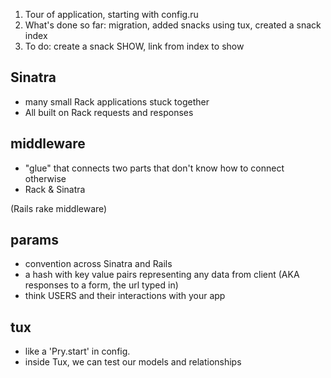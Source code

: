 1. Tour of application, starting with config.ru
2. What's done so far: migration, added snacks using tux, created a snack index
3. To do: create a snack SHOW, link from index to show

## Sinatra
  - many small Rack applications stuck together
  - All built on Rack requests and responses

## middleware
 - "glue" that connects two parts that don't know how to connect otherwise
 - Rack & Sinatra

 (Rails rake middleware)

## params
  - convention across Sinatra and Rails
  - a hash with key value pairs representing any data from client (AKA responses to a form, the url typed in)
  - think USERS and their interactions with your app

## tux
  - like a 'Pry.start' in config.
  - inside Tux, we can test our models and relationships

